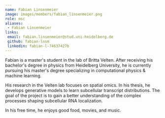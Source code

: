 ```yaml
---
name: Fabian Linsenmeier
image: images/members/fabian_linsenmeier.png
role: msc
aliases:
 - Fabian Linsenmeier
links:
 email: fabian.linsenmeier@stud.uni-heidelberg.de
 github: fabian-lnsm
 linkedin: fabian-l-74637427b
---
```


Fabian is a master's student in the lab of Britta Velten. After receiving his bachelor's degree in physics from Heidelberg University, he is currently pursuing his master's degree specializing in computational physics & machine learning.

His research in the Velten lab focuses on spatial omics. In his thesis, he develops generative models to learn subcellular transcript distributions. The goal of the project is to gain a better understanding of the complex processes shaping subcellular RNA localization.

In his free time, he enjoys good food, movies, and music.
